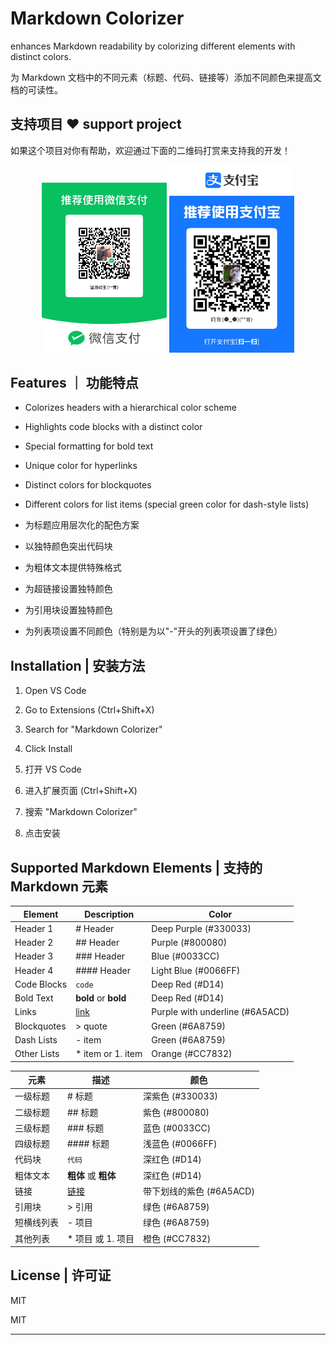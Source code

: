 # Markdown Colorizer

enhances Markdown readability by colorizing different elements with distinct colors.

为 Markdown 文档中的不同元素（标题、代码、链接等）添加不同颜色来提高文档的可读性。


## 支持项目 ❤️ support project

如果这个项目对你有帮助，欢迎通过下面的二维码打赏来支持我的开发！

<p align="center">
  <img src="https://raw.githubusercontent.com/woscxy/markdown-colorizer/main/images/wechat_pay.jpg" alt="微信打赏" width="200"/>
  <img src="https://raw.githubusercontent.com/woscxy/markdown-colorizer/main/images/alipay_pay.jpg" alt="支付宝打赏" width="200"/>
</p>


## Features ｜ 功能特点

- Colorizes headers with a hierarchical color scheme
- Highlights code blocks with a distinct color
- Special formatting for bold text
- Unique color for hyperlinks
- Distinct colors for blockquotes
- Different colors for list items (special green color for dash-style lists)

- 为标题应用层次化的配色方案
- 以独特颜色突出代码块
- 为粗体文本提供特殊格式
- 为超链接设置独特颜色
- 为引用块设置独特颜色
- 为列表项设置不同颜色（特别是为以"-"开头的列表项设置了绿色）

## Installation | 安装方法

1. Open VS Code
2. Go to Extensions (Ctrl+Shift+X)
3. Search for "Markdown Colorizer"
4. Click Install

1. 打开 VS Code
2. 进入扩展页面 (Ctrl+Shift+X)
3. 搜索 "Markdown Colorizer"
4. 点击安装

## Supported Markdown Elements | 支持的 Markdown 元素

| Element | Description | Color |
|---------|-------------|-------|
| Header 1 | # Header | Deep Purple (#330033) |
| Header 2 | ## Header | Purple (#800080) |
| Header 3 | ### Header | Blue (#0033CC) |
| Header 4 | #### Header | Light Blue (#0066FF) |
| Code Blocks | ```code``` | Deep Red (#D14) |
| Bold Text | **bold** or __bold__ | Deep Red (#D14) |
| Links | [link](url) | Purple with underline (#6A5ACD) |
| Blockquotes | > quote | Green (#6A8759) |
| Dash Lists | - item | Green (#6A8759) |
| Other Lists | * item or 1. item | Orange (#CC7832) |

| 元素 | 描述 | 颜色 |
|------|------|------|
| 一级标题 | # 标题 | 深紫色 (#330033) |
| 二级标题 | ## 标题 | 紫色 (#800080) |
| 三级标题 | ### 标题 | 蓝色 (#0033CC) |
| 四级标题 | #### 标题 | 浅蓝色 (#0066FF) |
| 代码块 | ```代码``` | 深红色 (#D14) |
| 粗体文本 | **粗体** 或 __粗体__ | 深红色 (#D14) |
| 链接 | [链接](url) | 带下划线的紫色 (#6A5ACD) |
| 引用块 | > 引用 | 绿色 (#6A8759) |
| 短横线列表 | - 项目 | 绿色 (#6A8759) |
| 其他列表 | * 项目 或 1. 项目 | 橙色 (#CC7832) |

## License | 许可证

MIT

MIT

---

## 

